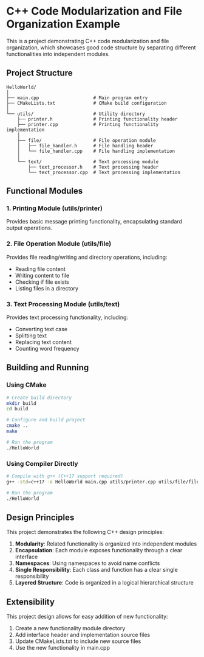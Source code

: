 # C++ Code Modularization and File Organization Example

This is a project demonstrating C++ code modularization and file organization, which showcases good code structure by separating different functionalities into independent modules.

## Project Structure

```
HelloWorld/
│
├── main.cpp                    # Main program entry
├── CMakeLists.txt              # CMake build configuration
│
└── utils/                      # Utility directory
    ├── printer.h               # Printing functionality header
    ├── printer.cpp             # Printing functionality implementation
    │
    ├── file/                   # File operation module
    │   ├── file_handler.h      # File handling header
    │   └── file_handler.cpp    # File handling implementation
    │
    └── text/                   # Text processing module
        ├── text_processor.h    # Text processing header
        └── text_processor.cpp  # Text processing implementation
```

## Functional Modules

### 1. Printing Module (utils/printer)
Provides basic message printing functionality, encapsulating standard output operations.

### 2. File Operation Module (utils/file)
Provides file reading/writing and directory operations, including:
- Reading file content
- Writing content to file
- Checking if file exists
- Listing files in a directory

### 3. Text Processing Module (utils/text)
Provides text processing functionality, including:
- Converting text case
- Splitting text
- Replacing text content
- Counting word frequency

## Building and Running

### Using CMake

```bash
# Create build directory
mkdir build
cd build

# Configure and build project
cmake ..
make

# Run the program
./HelloWorld
```

### Using Compiler Directly

```bash
# Compile with g++ (C++17 support required)
g++ -std=c++17 -o HelloWorld main.cpp utils/printer.cpp utils/file/file_handler.cpp utils/text/text_processor.cpp

# Run the program
./HelloWorld
```

## Design Principles

This project demonstrates the following C++ design principles:
1. **Modularity**: Related functionality is organized into independent modules
2. **Encapsulation**: Each module exposes functionality through a clear interface
3. **Namespaces**: Using namespaces to avoid name conflicts
4. **Single Responsibility**: Each class and function has a clear single responsibility
5. **Layered Structure**: Code is organized in a logical hierarchical structure

## Extensibility

This project design allows for easy addition of new functionality:
1. Create a new functionality module directory
2. Add interface header and implementation source files
3. Update CMakeLists.txt to include new source files
4. Use the new functionality in main.cpp 